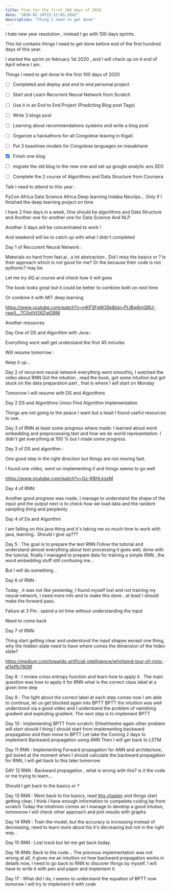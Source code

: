 ```yaml
---
title: Plan for the first 100 days of 2020
date: "2020-02-14T22:12:03.284Z"
description: "Thing I need to get done"
---
```


I hate new year resolution , instead I go with 100 days sprints.

This list contains things I need to get done before end of the first hundred days of this year.

I started the sprint on february 1st 2020 , and I will check up on it end of April where I am.

Things I need to get done In the first 100 days of 2020

- [ ] Completed and deploy and end to end personal project
- [ ] Start and Learn Recurrent Neural Network from Scratch
- [ ] Use  it in an End to End Project (Predicting Blog post Tags)
- [ ] Write 3 blogs post 
- [ ] Learning about recommendations systems and write a blog post 
- [ ] Organize a hackathons for all Congolese leaving in Kigali
- [ ] Put 3 baselines models for Congolese languages on masakhane
- [x] Finish one blog
- [ ] migrate the old blog to the new one and set up google analytic ans SEO
- [ ] Complete the 2 course of Algorithms and Data Structure from Coursera


Talk I need to attend to this year :

PyCon Africa
Data Science Africa
Deep learning Indaba
NeurIps... Only if I finished the deep learning project on time


I have 2 free days in a week, One should be algorithms and Data Structure and Another one for another one for Data Science And NLP


Another 3 days will be concentrated to work !

And weekend will be to catch up with what I didn't completed


Day 1 of Reccurent Neural Network :

Materials so hard from fast.ai , a lot abstraction , Did I miss the basics or ?
Is their approach which is not good for me? Or the because their code is not pythonic? may be

Let me try dl2.ai course and check how it will goes

The book looks great but it could be better to combine both on next time

Or combine it with MIT deep learning 

https://www.youtube.com/watch?v=njKP3FqW3Sk&list=PLtBw6njQRU-rwp5__7C0oIVt26ZgjG9NI

Another resources

Day One of DS and Algorithm with Java::

Everything went well get understand the first 45 minutes

Will resume tomorrow :

Keep it up...

Day 2 of recurrent neural network everything went smoothly, I watched the video about RNN 
Got the intuition , read the book, got some intuition but got stuck on the data preparation part , that is where I will start on Monday

Tomorrow I will resume with DS and Algorithms

Day 2 DS and Algorithms Union Find Algorithm Implementation

Things are not going to the peace I want but a least I found useful resources to use .

Day 3 of RNN at least some progress where made:
I learned about word embedding and preprocessing text and how we do world representation.
I didn't get everything at 100 % but I made some progress.


Day 3 of DS and algorithm :

One good step in the right direction but things are not moving fast.

I found one video, went on implementing it and things seems to go well

https://www.youtube.com/watch?v=Gz-K8HLkzeM

Day 4 of RNN:

Another good progress was made, I manage to understand the shape of the input and the output
next is to check how we load data and the random sampling thing and perplexity


Day 4 of Ds and Algorithm

I am failing on this java thing and it's taking me so much time to work with java, learning..
Should I give up???

Day 5 : The goal is to prepare the text RNN
Follow the tutorial and understand almost everything about text processing
it goes well, done with the tutorial, finally I managed to prepare data for training a simple RNN , the word embedding stuff still confusing me...

But I will do something...

Day 6 of RNN :

Today , it was not like yesterday, I found myself lost and not training my neural network, I need more info and to make this done.. at least I should make the forward pass.

Failure at 3 Pm : spend a lot time without understanding the input

Need to come back

Day 7 of RNN:

Thing start getting clear and understood the input shapes except one thing, why the hidden state need to have where comes the dimension of the hiden state?

https://medium.com/towards-artificial-intelligence/whirlwind-tour-of-rnns-a11effb7808f


Day 8 : I review cross entropy function and learn how to apply it .
The main question was how to apply it for RNN what is the correct class label at a given time step

Day 9 : The light about the correct label at each step comes now I am able to continue, let us get blocked again into BPTT
BPTT the intuition was well understood via a good video and I understand the problem of vanishing gradient and exploding gradient.
The next step is to implement BPTT

Day 10 : Implementing BPTT from scratch: Ehhehheehe again other problem will start 
should I thing I should start from implementing backward propagation and then move to BPTT 
Let take the Coming 2 days to implement Backward propagation using ANN
Then I will get back to LSTM

Day 11 RNN : Implementing Forward propagation for ANN and architecture, got bored at the moment when I should calculate the backward propagation for RNN, I will get back to this later tomorrow.

DAY 12 RNN : Backward propagation , what is wrong with this? is it the code or me trying to learn...

Should I get back to the basics or ?

Day 13 RNN : Went back to the basics, read [this chapter](http://neuralnetworksanddeeplearning.com/chap2.html) and things start getting clear, 
I think I have enough information to compelete coding bp from scratch
Today the intutinion comes an I manage to develop a good intution, tommorow I will check other approach and plot results with graphs

Day 14 RNN : Train the model, but the accuracy is increasing instead of decreasing, need to learn more about his
it's decreasing but not in the right way...

Day 15 RNN : Lost track but let me get back today.

Day 16 RNN: Back to the code...
The previous implementation was not wrong at all, it gives me an intuition on how backward propagation works in details now, I need to go back to RNN to discover things by myself.
I will have to write it with pen and paper and implement it.

Day 17 : What did I do, I seems to understand the equation of BPTT now tomorow I will try to implement it with code
